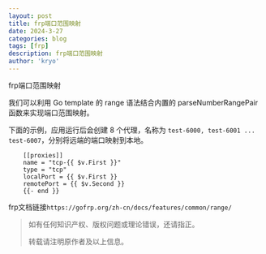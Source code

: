 ```yaml
---
layout: post
title: frp端口范围映射
date: 2024-3-27
categories: blog
tags: [frp]
description: frp端口范围映射
author: 'kryo'
---
```


frp端口范围映射

我们可以利用 Go template 的 range 语法结合内置的 parseNumberRangePair 函数来实现端口范围映射。

下面的示例，应用运行后会创建 8 个代理，名称为 `test-6000, test-6001 ... test-6007`，分别将远端的端口映射到本地。

``` {{- range $_, $v := parseNumberRangePair "6000-6006,6007" "6000-6006,6007" }}
    [[proxies]]
    name = "tcp-{{ $v.First }}"
    type = "tcp"
    localPort = {{ $v.First }}
    remotePort = {{ $v.Second }}
    {{- end }} 
```

frp文档链接`https://gofrp.org/zh-cn/docs/features/common/range/`

> 如有任何知识产权、版权问题或理论错误，还请指正。
>
> 转载请注明原作者及以上信息。
